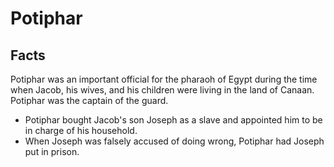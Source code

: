 # Potiphar

## Facts

Potiphar was an important official for the pharaoh of Egypt during the time when Jacob, his wives, and his children were living in the land of Canaan. Potiphar was the captain of the guard.

* Potiphar bought Jacob's son Joseph as a slave and appointed him to be in charge of his household.
* When Joseph was falsely accused of doing wrong, Potiphar had Joseph put in prison.